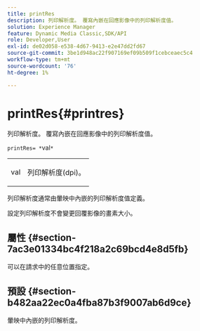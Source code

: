 ```yaml
---
title: printRes
description: 列印解析度。 覆寫內嵌在回應影像中的列印解析度值。
solution: Experience Manager
feature: Dynamic Media Classic,SDK/API
role: Developer,User
exl-id: de02d058-e538-4d67-9413-e2e47dd2fd67
source-git-commit: 3be1d948ac22f907169ef09b509f1cebceaec5c4
workflow-type: tm+mt
source-wordcount: '76'
ht-degree: 1%

---
```


# printRes{#printres}

列印解析度。 覆寫內嵌在回應影像中的列印解析度值。

`printRes= *`val`*`

<table id="simpletable_3B5576DD070547538E74D4059B3E8251"> 
 <tr class="strow"> 
  <td class="stentry"> <p><span class="varname"> val</span> </p> </td> 
  <td class="stentry"> <p>列印解析度(dpi)。 </p></td> 
 </tr> 
</table>

列印解析度通常由暈映中內嵌的列印解析度值定義。

設定列印解析度不會變更回覆影像的畫素大小。

## 屬性 {#section-7ac3e01334bc4f218a2c69bcd4e8d5fb}

可以在請求中的任意位置指定。

## 預設 {#section-b482aa22ec0a4fba87b3f9007ab6d9ce}

暈映中內嵌的列印解析度。
